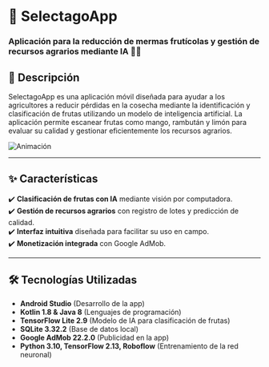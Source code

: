 # 📱 SelectagoApp  

### Aplicación para la reducción de mermas frutícolas y gestión de recursos agrarios mediante IA 🍎🍋  

## 📖 Descripción  
SelectagoApp es una aplicación móvil diseñada para ayudar a los agricultores a reducir pérdidas en la cosecha mediante la identificación y clasificación de frutas utilizando un modelo de inteligencia artificial. 
La aplicación permite escanear frutas como mango, rambután y limón para evaluar su calidad y gestionar eficientemente los recursos agrarios.  

![Animación](assets/selectago_app_prevw.gif)

---

## ✨ Características  
✔️ **Clasificación de frutas con IA** mediante visión por computadora.  
✔️ **Gestión de recursos agrarios** con registro de lotes y predicción de calidad.  
✔️ **Interfaz intuitiva** diseñada para facilitar su uso en campo.  
✔️ **Monetización integrada** con Google AdMob.  

---

## 🛠️ Tecnologías Utilizadas  
- **Android Studio** (Desarrollo de la app)  
- **Kotlin 1.8 & Java 8** (Lenguajes de programación)  
- **TensorFlow Lite 2.9** (Modelo de IA para clasificación de frutas)  
- **SQLite 3.32.2** (Base de datos local)  
- **Google AdMob 22.2.0** (Publicidad en la app)  
- **Python 3.10, TensorFlow 2.13, Roboflow** (Entrenamiento de la red neuronal) 

